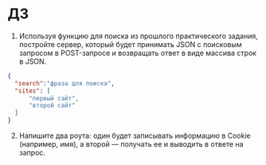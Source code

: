 # ДЗ
1. Используя функцию для поиска из прошлого практического задания, постройте сервер, который будет принимать JSON с поисковым запросом в POST-запросе и возвращать ответ в виде массива строк в JSON.
```JSON
{
  "search":"фраза для поиска",
  "sites": [
      "первый сайт",
      "второй сайт"
  ]
}
```
2. Напишите два роута: один будет записывать информацию в Cookie (например, имя), а второй — получать ее и выводить в ответе на запрос.